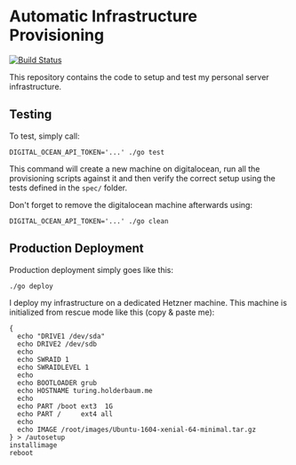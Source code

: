 # Automatic Infrastructure Provisioning

[![Build Status](https://travis-ci.org/holderbaum/infrastructure.svg?branch=master)](https://travis-ci.org/holderbaum/infrastructure)

This repository contains the code to setup and test my personal server infrastructure.

## Testing

To test, simply call:

```
DIGITAL_OCEAN_API_TOKEN='...' ./go test
```

This command will create a new machine on digitalocean, run all the
provisioning scripts against it and then verify the correct setup using the
tests defined in the `spec/` folder.

Don't forget to remove the digitalocean machine afterwards using:

```
DIGITAL_OCEAN_API_TOKEN='...' ./go clean
```

## Production Deployment

Production deployment simply goes like this:

```
./go deploy
```

I deploy my infrastructure on a dedicated Hetzner machine. This machine is
initialized from rescue mode like this (copy & paste me):

```
{
  echo "DRIVE1 /dev/sda"
  echo DRIVE2 /dev/sdb
  echo
  echo SWRAID 1
  echo SWRAIDLEVEL 1
  echo
  echo BOOTLOADER grub
  echo HOSTNAME turing.holderbaum.me
  echo
  echo PART /boot ext3  1G
  echo PART /     ext4 all
  echo
  echo IMAGE /root/images/Ubuntu-1604-xenial-64-minimal.tar.gz
} > /autosetup
installimage
reboot
```
